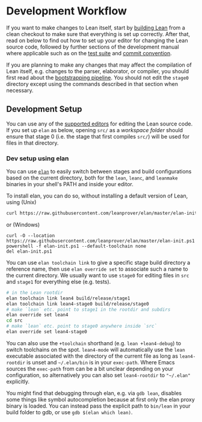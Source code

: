 # Development Workflow

If you want to make changes to Lean itself, start by [building Lean](../make/index.html) from a clean checkout to make sure that everything is set up correctly.
After that, read on below to find out how to set up your editor for changing the Lean source code, followed by further sections of the development manual where applicable such as on the [test suite](testing.md) and [commit convention](commit_convention.md).

If you are planning to make any changes that may affect the compilation of Lean itself, e.g. changes to the parser, elaborator, or compiler, you should first read about the [bootstrapping pipeline](bootstrap.md).
You should not edit the `stage0` directory except using the commands described in that section when necessary.

## Development Setup

You can use any of the [supported editors](../setup.md) for editing the Lean source code.
If you set up `elan` as below, opening `src/` as a *workspace folder* should ensure that stage 0 (i.e. the stage that first compiles `src/`) will be used for files in that directory.

### Dev setup using elan

You can use [`elan`](https://github.com/leanprover/elan) to easily
switch between stages and build configurations based on the current
directory, both for the `lean`, `leanc`, and `leanmake` binaries in your shell's
PATH and inside your editor.

To install elan, you can do so, without installing a default version of Lean, using (Unix)

```bash
curl https://raw.githubusercontent.com/leanprover/elan/master/elan-init.sh -sSf | sh -s -- --default-toolchain none
```
or (Windows)
```
curl -O --location https://raw.githubusercontent.com/leanprover/elan/master/elan-init.ps1
powershell -f elan-init.ps1 --default-toolchain none
del elan-init.ps1
```

You can use `elan toolchain link` to give a specific stage build
directory a reference name, then use `elan override set` to associate
such a name to the current directory. We usually want to use `stage0`
for editing files in `src` and `stage1` for everything else (e.g.
tests).
```bash
# in the Lean rootdir
elan toolchain link lean4 build/release/stage1
elan toolchain link lean4-stage0 build/release/stage0
# make `lean` etc. point to stage1 in the rootdir and subdirs
elan override set lean4
cd src
# make `lean` etc. point to stage0 anywhere inside `src`
elan override set lean4-stage0
```

You can also use the `+toolchain` shorthand (e.g. `lean +lean4-debug`) to switch
toolchains on the spot. `lean4-mode` will automatically use the `lean` executable
associated with the directory of the current file as long as `lean4-rootdir` is
unset and `~/.elan/bin` is in your `exec-path`. Where Emacs sources the
`exec-path` from can be a bit unclear depending on your configuration, so
alternatively you can also set `lean4-rootdir` to `"~/.elan"` explicitly.

You might find that debugging through elan, e.g. via `gdb lean`, disables some
things like symbol autocompletion because at first only the elan proxy binary
is loaded. You can instead pass the explicit path to `bin/lean` in your build
folder to gdb, or use `gdb $(elan which lean)`.
